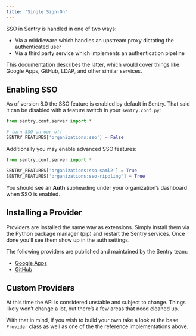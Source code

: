 ```yaml
---
title: 'Single Sign-On'
---
```


SSO in Sentry is handled in one of two ways:

-   Via a middleware which handles an upstream proxy dictating the authenticated user
-   Via a third party service which implements an authentication pipeline

This documentation describes the latter, which would cover things like Google Apps, GitHub, LDAP, and other similar services.

## Enabling SSO

As of version 8.0 the SSO feature is enabled by default in Sentry. That said it can be disabled with a feature switch in your `sentry.conf.py`:

```python
from sentry.conf.server import *

# turn SSO on our off
SENTRY_FEATURES['organizations:sso'] = False
```

Additionally you may enable advanced SSO features:

```python
from sentry.conf.server import *

SENTRY_FEATURES['organizations:sso-saml2'] = True
SENTRY_FEATURES['organizations:sso-rippling'] = True
```

You should see an **Auth** subheading under your organization’s dashboard when SSO is enabled.

## Installing a Provider

Providers are installed the same way as extensions. Simply install them via the Python package manager (pip) and restart the Sentry services. Once done you’ll see them show up in the auth settings.

The following providers are published and maintained by the Sentry team:

-   [Google Apps](https://github.com/getsentry/sentry-auth-google)
-   [GitHub](https://github.com/getsentry/sentry-auth-github)

## Custom Providers

At this time the API is considered unstable and subject to change. Things likely won’t change a lot, but there’s a few areas that need cleaned up.

With that in mind, if you wish to build your own take a look at the base `Provider` class as well as one of the the reference implementations above.
